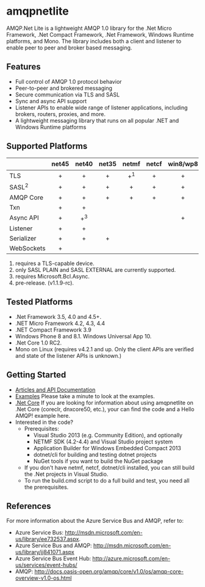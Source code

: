 # amqpnetlite
AMQP.Net Lite is a lightweight AMQP 1.0 library for the .Net Micro Framework, .Net Compact Framework, .Net Framework, Windows Runtime platforms, and Mono. The library includes both a client and listener to enable peer to peer and broker based messaging.

## Features
* Full control of AMQP 1.0 protocol behavior 
* Peer-to-peer and brokered messaging 
* Secure communication via TLS and SASL 
* Sync and async API support 
* Listener APIs to enable wide range of listener applications, including brokers, routers, proxies, and more. 
* A lightweight messaging library that runs on all popular .NET and Windows Runtime platforms

## Supported Platforms
|            | net45 | net40 | net35 | netmf | netcf | win8/wp8 | netcore451/uwp | netstandard1.3<sup>4</sup> |
|------------|:-----:|:-----:|:-----:|:-----:|:-----:|:--------:|:----------:|:----------:|
| TLS        |  +    |   +   |   +   |   +<sup>1</sup>  |   +   |    +     |     +      |     +      |
| SASL<sup>2</sup>      |  +    |   +   |   +   |   +   |   +   |    +     |     +      |     +      |
| AMQP Core  |  +    |   +   |   +   |   +   |   +   |    +     |     +      |     +      |
| Txn        |  +    |   +   |       |       |       |          |            |            |
| Async API  |  +    |   +<sup>3</sup>   |       |       |       |    +     |     +      |     +      |
| Listener   |  +    |   +   |       |       |       |          |            |     +      |
| Serializer |  +    |   +   |   +   |       |       |          |            |     +      |
| WebSockets |  +    |       |       |       |       |          |            |            |

1. requires a TLS-capable device.
2. only SASL PLAIN and SASL EXTERNAL are currently supported.
3. requires Microsoft.Bcl.Async.
4. pre-release. (v1.1.9-rc).

## Tested Platforms
* .Net Framework 3.5, 4.0 and 4.5+.
* .NET Micro Framework 4.2, 4.3, 4.4 
* .NET Compact Framework 3.9
* Windows Phone 8 and 8.1. Windows Universal App 10.
* .Net Core 1.0 RC2.
* Mono on Linux (requires v4.2.1 and up. Only the client APIs are verified and state of the listener APIs is unknown.)

## Getting Started
* [Articles and API Documentation](http://azure.github.io/amqpnetlite/)
* [Examples](https://github.com/Azure/amqpnetlite/tree/master/Examples) Please take a minute to look at the examples.
* [.Net Core](https://github.com/Azure/amqpnetlite/tree/master/dotnet) If you are looking for information about using amqpnetlite on .Net Core (coreclr, dnxcore50, etc.), your can find the code and a Hello AMQP! example here.
* Interested in the code?  
  * Prerequisites:  
    * Visual Studio 2013 (e.g. Community Edition), and optionally  
    * NETMF SDK (4.2-4.4) and Visual Studio project system  
    * Application Builder for Windows Embedded Compact 2013  
    * dotnet/cli for building and testing dotnet projects  
    * NuGet tools if you want to build the NuGet package  
  * If you don't have netmf, netcf, dotnet/cli installed, you can still build the .Net projects in Visual Studio.  
  * To run the build.cmd script to do a full build and test, you need all the prerequisites.  

## References
For more information about the Azure Service Bus and AMQP, refer to:
* Azure Service Bus:  http://msdn.microsoft.com/en-us/library/ee732537.aspx. 
* Azure Service Bus and AMQP:  http://msdn.microsoft.com/en-us/library/jj841071.aspx 
* Azure Service Bus Event Hub:  http://azure.microsoft.com/en-us/services/event-hubs/ 
* AMQP:  http://docs.oasis-open.org/amqp/core/v1.0/os/amqp-core-overview-v1.0-os.html

